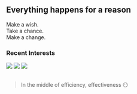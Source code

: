 ## Everything happens for a reason
Make a wish.<br/>
Take a chance.<br/>
Make a change.<br/>

### Recent Interests
<div>
  <img src="https://img.shields.io/badge/react-61DAFB?style=for-the-badge&logo=react&logoColor=black">
  <!--img src="https://img.shields.io/badge/redux-593D88?style=for-the-badge&logo=redux&logoColor=white"-->
  <img src="https://img.shields.io/badge/TypeScript-007ACC?style=for-the-badge&logo=TypeScript&logoColor=white">
  <img src="https://img.shields.io/badge/svelte-f44336?style=for-the-badge&logo=svelte&logoColor=white">
</div>

<br/>

> In the middle of efficiency, effectiveness 😶
  
<!--
**thekey-xoxo/thekey-xoxo** is a ✨ _special_ ✨ repository because its `README.md` (this file) appears on your GitHub profile.

Here are some ideas to get you started:

- 🔭 I’m currently working on ...
- 🌱 I’m currently learning ...
- 👯 I’m looking to collaborate on ...
- 🤔 I’m looking for help with ...
- 💬 Ask me about ...
- 📫 How to reach me: ...
- 😄 Pronouns: ...
- ⚡ Fun fact: ...
-->

<!-- - weavus (2015.07~2019.03)
- hellonature (2019.04~2022.05)
- BGFnetworks (2022.06)
- Perfit (2022.07~) -->
